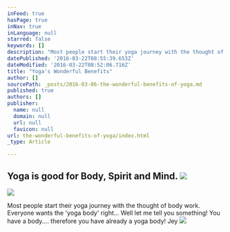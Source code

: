 ```yaml
---
inFeed: true
hasPage: true
inNav: true
inLanguage: null
starred: false
keywords: []
description: "Most people start their yoga journey with the thought of body work. Everyone wants the 'yoga body' right... Well let me tell you something! You have a body.... therefore you have already a yoga body! Jey\_ "
datePublished: '2016-03-22T08:55:39.653Z'
dateModified: '2016-03-22T08:52:06.716Z'
title: "Yoga's Wonderful Benefits"
author: []
sourcePath: _posts/2016-03-06-the-wonderful-benefits-of-yoga.md
published: true
authors: []
publisher:
  name: null
  domain: null
  url: null
  favicon: null
url: the-wonderful-benefits-of-yoga/index.html
_type: Article

---
```

## Yoga is good for Body, Spirit and Mind. ![](https://the-grid-user-content.s3-us-west-2.amazonaws.com/3d3d8cd1-be87-4127-b62a-d5ad0b9a7560.png)
![](https://s3-us-west-2.amazonaws.com/the-grid-img/p/82e754d930c09584f48751ab4c651fd438e8ca7a.jpg)

Most people start their yoga journey with the thought of body work. Everyone wants the 'yoga body' right... Well let me tell you something! You have a body.... therefore you have already a yoga body! Jey  ![](https://the-grid-user-content.s3-us-west-2.amazonaws.com/4274f459-9f00-4d7f-9fbe-0165bbf50a52.jpg)